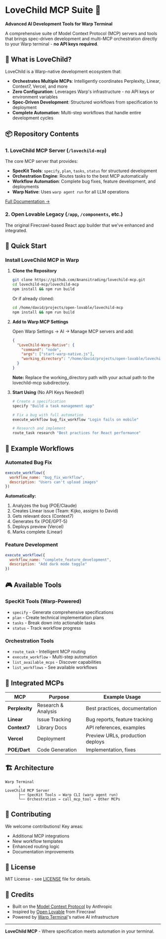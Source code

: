 # LoveChild MCP Suite 🚀

**Advanced AI Development Tools for Warp Terminal**

A comprehensive suite of Model Context Protocol (MCP) servers and tools that brings spec-driven development and multi-MCP orchestration directly to your Warp terminal - **no API keys required**.

## 🎯 What is LoveChild?

LoveChild is a Warp-native development ecosystem that:
- **Orchestrates Multiple MCPs**: Intelligently coordinates Perplexity, Linear, Context7, Vercel, and more
- **Zero Configuration**: Leverages Warp's infrastructure - no API keys or environment variables
- **Spec-Driven Development**: Structured workflows from specification to deployment
- **Complete Automation**: Multi-step workflows that handle entire development cycles

## 📦 Repository Contents

### 1. LoveChild MCP Server (`/lovechild-mcp`)
The core MCP server that provides:
- **SpecKit Tools**: `specify`, `plan`, `tasks`, `status` for structured development
- **Orchestration Engine**: Routes tasks to the best MCP automatically
- **Workflow Automation**: Complete bug fixes, feature development, and deployments
- **Warp Native**: Uses `warp agent run` for all LLM operations

[Full Documentation →](./lovechild-mcp/README.md)

### 2. Open Lovable Legacy (`/app`, `/components`, etc.)
The original Firecrawl-based React app builder that we've enhanced and integrated.

## 🚀 Quick Start

### Install LoveChild MCP in Warp

1. **Clone the Repository**
   ```bash
   git clone https://github.com/Anansitrading/lovechild-mcp.git
   cd lovechild-mcp/lovechild-mcp
   npm install && npm run build
   ```
   
   Or if already cloned:
   ```bash
   cd /home/david/projects/open-lovable/lovechild-mcp
   npm install && npm run build
   ```

2. **Add to Warp MCP Settings**
   
   Open Warp Settings → AI → Manage MCP servers and add:
   ```json
   {
     "LoveChild-Warp-Native": {
       "command": "node",
       "args": ["start-warp-native.js"],
       "working_directory": "/home/david/projects/open-lovable/lovechild-mcp"
     }
   }
   ```
   
   **Note:** Replace the working_directory path with your actual path to the lovechild-mcp subdirectory.

3. **Start Using** (No API Keys Needed!)
   ```bash
   # Create a specification
   specify "Build a task management app"
   
   # Fix a bug with full automation
   execute_workflow bug_fix_workflow "Login fails on mobile"
   
   # Research and implement
   route_task research "Best practices for React performance"
   ```

## 💫 Example Workflows

### Automated Bug Fix
```javascript
execute_workflow({
  workflow_name: "bug_fix_workflow",
  description: "Users can't upload images"
})
```
**Automatically:**
1. Analyzes the bug (POE/Claude)
2. Creates Linear issue (Team: Kijko, assigns to David)
3. Gets relevant docs (Context7)
4. Generates fix (POE/GPT-5)
5. Deploys preview (Vercel)
6. Marks complete (Linear)

### Feature Development
```javascript
execute_workflow({
  workflow_name: "complete_feature_development",
  description: "Add dark mode toggle"
})
```

## 🎮 Available Tools

### SpecKit Tools (Warp-Powered)
- `specify` - Generate comprehensive specifications
- `plan` - Create technical implementation plans
- `tasks` - Break down into actionable tasks
- `status` - Track workflow progress

### Orchestration Tools
- `route_task` - Intelligent MCP routing
- `execute_workflow` - Multi-step automation
- `list_available_mcps` - Discover capabilities
- `list_workflows` - See available workflows

## 🔌 Integrated MCPs

| MCP | Purpose | Example Usage |
|-----|---------|---------------|
| **Perplexity** | Research & Analysis | Best practices, documentation |
| **Linear** | Issue Tracking | Bug reports, feature tracking |
| **Context7** | Library Docs | API references, examples |
| **Vercel** | Deployment | Preview URLs, production deploys |
| **POE/Dart** | Code Generation | Implementation, fixes |

## 🏗️ Architecture

```
Warp Terminal
      ↓
LoveChild MCP Server
      ├── SpecKit Tools → Warp CLI (warp agent run)
      └── Orchestration → call_mcp_tool → Other MCPs
```

## 🤝 Contributing

We welcome contributions! Key areas:
- Additional MCP integrations
- New workflow templates
- Enhanced routing logic
- Documentation improvements

## 📄 License

MIT License - see [LICENSE](./LICENSE) file for details.

## 🙏 Credits

- Built on the [Model Context Protocol](https://modelcontextprotocol.io/) by Anthropic
- Inspired by [Open Lovable](https://github.com/firecrawl/open-lovable) from Firecrawl
- Powered by [Warp Terminal](https://www.warp.dev/)'s native AI infrastructure

---

**LoveChild MCP** - Where specification meets automation in your terminal.
